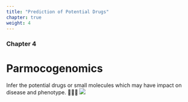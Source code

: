 ```yaml
---
title: "Prediction of Potential Drugs"
chapter: true
weight: 4
---
```



### Chapter 4

# Parmocogenomics
Infer the potential drugs or small molecules which may have impact on disease and phenotype. 💊💊💊
![](/images/drug.jpeg?width=35pc)